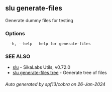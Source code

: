 ## slu generate-files

Generate dummy files for testing

### Options

```
  -h, --help   help for generate-files
```

### SEE ALSO

* [slu](slu.md)	 - SikaLabs Utils, v0.72.0
* [slu generate-files tree](slu_generate-files_tree.md)	 - Generate tree of files

###### Auto generated by spf13/cobra on 26-Jan-2024
